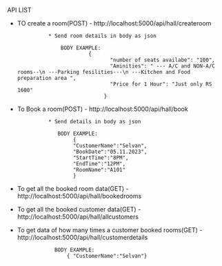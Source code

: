 API LIST

- TO create a room(POST) - http://localhost:5000/api/hall/createroom

                * Send room details in body as json

                    BODY EXAMPLE:
                             {
                                    "number of seats availabe": "100",
                                    "Aminities": " --- A/C and NON-A/C rooms--\n ---Parking fesilities---\n ---Kitchen and Food preparation area ",
                                    "Price for 1 Hour": "Just only RS 1600"
                                  }

- To Book a room(POST) - http://localhost:5000/api/hall/book

                * Send details in body as json

                   BODY EXAMPLE:
                        {
                        "CustomerName":"Selvan",
                        "BookDate":"05.11.2023",
                        "StartTime":"8PM",
                        "EndTime":"12PM",
                        "RoomName":"A101"
                        }

- To get all the booked room data(GET) - http://localhost:5000/api/hall/bookedrooms

- To get all the booked customer data(GET) - http://localhost:5000/api/hall/allcustomers

- To get data of how many times a customer booked rooms(GET) - http://localhost:5000/api/hall/customerdetails

                  BODY EXAMPLE:
                      { "CustomerName":"Selvan"}
